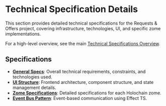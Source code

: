 # Technical Specification Details

This section provides detailed technical specifications for the Requests & Offers project, covering infrastructure, technologies, UI, and specific zome implementations.

For a high-level overview, see the main [Technical Specifications Overview](../technical-specs.md).

## Specifications

- **[General Specs](./general.md)**: Overall technical requirements, constraints, and technologies used.
- **[UI Structure](./ui-structure.md)**: Frontend architecture, component structure, and state management details.
- **[Zome Specifications](./zomes/README.md)**: Detailed specifications for each Holochain zome.
- **[Event Bus Pattern](./event-bus-pattern.md)**: Event-based communication using Effect TS.